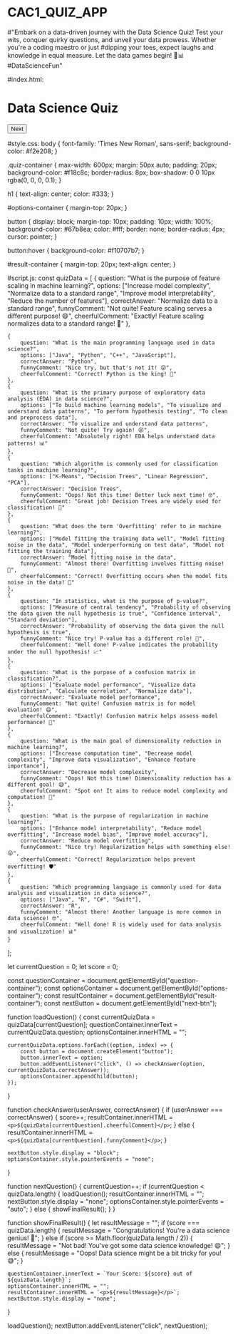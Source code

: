 # CAC1_QUIZ_APP
#"Embark on a data-driven journey with the Data Science Quiz! Test your wits, conquer quirky questions, and unveil your data prowess. Whether you're a coding maestro or just #dipping your toes, expect laughs and knowledge in equal measure. Let the data games begin! 🚀📊 #DataScienceFun"

#index.html:
<!DOCTYPE html>
<html lang="en">
<head>
    <meta charset="UTF-8">
    <meta name="viewport" content="width=device-width, initial-scale=1.0">
    <link rel="stylesheet" href="style.css">
    <title>Data Science Quiz</title>
</head>
<body>
    <div class="quiz-container">
        <h1>Data Science Quiz</h1>
        <div id="question-container"></div>
        <div id="options-container"></div>
        <button id="next-btn">Next</button>
        <div id="result-container"></div>
    </div>
    <script src="script.js"></script>
</body>
</html>

#style.css:
body {
    font-family: 'Times New Roman', sans-serif;
    background-color: #f2e208;
}

.quiz-container {
    max-width: 600px;
    margin: 50px auto;
    padding: 20px;
    background-color: #f18c8c;
    border-radius: 8px;
    box-shadow: 0 0 10px rgba(0, 0, 0, 0.1);
}

h1 {
    text-align: center;
    color: #333;
}

#options-container {
    margin-top: 20px;
}

button {
    display: block;
    margin-top: 10px;
    padding: 10px;
    width: 100%;
    background-color: #67b8ea;
    color: #fff;
    border: none;
    border-radius: 4px;
    cursor: pointer;
}

button:hover {
    background-color: #f10707b7;
}

#result-container {
    margin-top: 20px;
    text-align: center;
}

#script.js:
const quizData = [
    {
        question: "What is the purpose of feature scaling in machine learning?",
        options: ["Increase model complexity", "Normalize data to a standard range", "Improve model interpretability", "Reduce the number of features"],
        correctAnswer: "Normalize data to a standard range",
        funnyComment: "Not quite! Feature scaling serves a different purpose! 😄",
        cheerfulComment: "Exactly! Feature scaling normalizes data to a standard range! 📏"
    },
    
    {
        question: "What is the main programming language used in data science?",
        options: ["Java", "Python", "C++", "JavaScript"],
        correctAnswer: "Python",
        funnyComment: "Nice try, but that's not it! 😜",
        cheerfulComment: "Correct! Python is the king! 🐍"
    },
    {
        question: "What is the primary purpose of exploratory data analysis (EDA) in data science?",
        options: ["To build machine learning models", "To visualize and understand data patterns", "To perform hypothesis testing", "To clean and preprocess data"],
        correctAnswer: "To visualize and understand data patterns",
        funnyComment: "Not quite! Try again! 😝",
        cheerfulComment: "Absolutely right! EDA helps understand data patterns! 📊"
    },
    {
        question: "Which algorithm is commonly used for classification tasks in machine learning?",
        options: ["K-Means", "Decision Trees", "Linear Regression", "PCA"],
        correctAnswer: "Decision Trees",
        funnyComment: "Oops! Not this time! Better luck next time! 🤓",
        cheerfulComment: "Great job! Decision Trees are widely used for classification! 🌳"
    },
    {
        question: "What does the term 'Overfitting' refer to in machine learning?",
        options: ["Model fitting the training data well", "Model fitting noise in the data", "Model underperforming on test data", "Model not fitting the training data"],
        correctAnswer: "Model fitting noise in the data",
        funnyComment: "Almost there! Overfitting involves fitting noise! 🧐",
        cheerfulComment: "Correct! Overfitting occurs when the model fits noise in the data! 🎉"
    },
    {
        question: "In statistics, what is the purpose of p-value?",
        options: ["Measure of central tendency", "Probability of observing the data given the null hypothesis is true", "Confidence interval", "Standard deviation"],
        correctAnswer: "Probability of observing the data given the null hypothesis is true",
        funnyComment: "Nice try! P-value has a different role! 🤔",
        cheerfulComment: "Well done! P-value indicates the probability under the null hypothesis! 📈"
    },
    {
        question: "What is the purpose of a confusion matrix in classification?",
        options: ["Evaluate model performance", "Visualize data distribution", "Calculate correlation", "Normalize data"],
        correctAnswer: "Evaluate model performance",
        funnyComment: "Not quite! Confusion matrix is for model evaluation! 😄",
        cheerfulComment: "Exactly! Confusion matrix helps assess model performance! 🤩"
    },
    {
        question: "What is the main goal of dimensionality reduction in machine learning?",
        options: ["Increase computation time", "Decrease model complexity", "Improve data visualization", "Enhance feature importance"],
        correctAnswer: "Decrease model complexity",
        funnyComment: "Oops! Not this time! Dimensionality reduction has a different goal! 😅",
        cheerfulComment: "Spot on! It aims to reduce model complexity and computation! 🚀"
    },
    {
        question: "What is the purpose of regularization in machine learning?",
        options: ["Enhance model interpretability", "Reduce model overfitting", "Increase model bias", "Improve model accuracy"],
        correctAnswer: "Reduce model overfitting",
        funnyComment: "Nice try! Regularization helps with something else! 😜",
        cheerfulComment: "Correct! Regularization helps prevent overfitting! 🛡️"
    },
    {
        question: "Which programming language is commonly used for data analysis and visualization in data science?",
        options: ["Java", "R", "C#", "Swift"],
        correctAnswer: "R",
        funnyComment: "Almost there! Another language is more common in data science! 🤓",
        cheerfulComment: "Well done! R is widely used for data analysis and visualization! 📊"
    }
];

let currentQuestion = 0;
let score = 0;

const questionContainer = document.getElementById("question-container");
const optionsContainer = document.getElementById("options-container");
const resultContainer = document.getElementById("result-container");
const nextButton = document.getElementById("next-btn");

function loadQuestion() {
    const currentQuizData = quizData[currentQuestion];
    questionContainer.innerText = currentQuizData.question;
    optionsContainer.innerHTML = "";

    currentQuizData.options.forEach((option, index) => {
        const button = document.createElement("button");
        button.innerText = option;
        button.addEventListener("click", () => checkAnswer(option, currentQuizData.correctAnswer));
        optionsContainer.appendChild(button);
    });
}

function checkAnswer(userAnswer, correctAnswer) {
    if (userAnswer === correctAnswer) {
        score++;
        resultContainer.innerHTML = `<p>${quizData[currentQuestion].cheerfulComment}</p>`;
    } else {
        resultContainer.innerHTML = `<p>${quizData[currentQuestion].funnyComment}</p>`;
    }

    nextButton.style.display = "block";
    optionsContainer.style.pointerEvents = "none";
}

function nextQuestion() {
    currentQuestion++;
    if (currentQuestion < quizData.length) {
        loadQuestion();
        resultContainer.innerHTML = "";
        nextButton.style.display = "none";
        optionsContainer.style.pointerEvents = "auto";
    } else {
        showFinalResult();
    }
}

function showFinalResult() {
    let resultMessage = "";
    if (score === quizData.length) {
        resultMessage = "Congratulations! You're a data science genius! 🎉";
    } else if (score >= Math.floor(quizData.length / 2)) {
        resultMessage = "Not bad! You've got some data science knowledge! 😄";
    } else {
        resultMessage = "Oops! Data science might be a bit tricky for you! 😅";
    }

    questionContainer.innerText = `Your Score: ${score} out of ${quizData.length}`;
    optionsContainer.innerHTML = "";
    resultContainer.innerHTML = `<p>${resultMessage}</p>`;
    nextButton.style.display = "none";
}

loadQuestion();
nextButton.addEventListener("click", nextQuestion);
